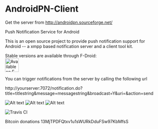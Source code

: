 # AndroidPN-Client

Get the server from
http://androidpn.sourceforge.net/

Push Notification Service for Android

This is an open source project to provide push notification support for Android
-- a xmpp based notification server and a client tool kit.

Stable versions are available through F-Droid:  
<a href="https://f-droid.org/repository/browse/?fdid=org.androidpn.client"><img
      alt="Available on F-Droid" height="45" src="https://raw.githubusercontent.com/daktak/androidpn-client/master/screenshots/fdroid.png" /></a>

You can trigger notifications from the server by calling the following url

http://yourserver:7072/notification.do?title=titlestring&message=messagestring&broadcast=Y&uri=&action=send

![Alt text](screenshots/serverform.png?raw=true "Server Form")
![Alt text](screenshots/notification.png?raw=true "Notification")
![Alt text](screenshots/mainactivity.png?raw=true "Application")

![Travis CI](https://travis-ci.org/daktak/androidpn-client.svg?branch=master)

Bitcoin donations 13MjTPDFQtxv1u1sWURkDduFSw97KbMfsS
